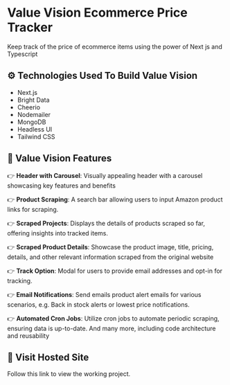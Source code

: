 <div align="">

# <a name="tech-stack">Value Vision Ecommerce Price Tracker</a>

   <div align="">
     Keep track of the price of ecommerce items using the power of Next js and Typescript
    </div>
</div>

## <a name="tech-stack">⚙️ Technologies Used To Build Value Vision</a>

- Next.js
- Bright Data
- Cheerio
- Nodemailer
- MongoDB
- Headless UI
- Tailwind CSS

## <a name="features">🔋 Value Vision Features</a>

👉 **Header with Carousel**: Visually appealing header with a carousel showcasing key features and benefits

👉 **Product Scraping**: A search bar allowing users to input Amazon product links for scraping.

👉 **Scraped Projects**: Displays the details of products scraped so far, offering insights into tracked items.

👉 **Scraped Product Details**: Showcase the product image, title, pricing, details, and other relevant information scraped from the original website

👉 **Track Option**: Modal for users to provide email addresses and opt-in for tracking.

👉 **Email Notifications**: Send emails product alert emails for various scenarios, e.g. Back in stock alerts or lowest price notifications.

👉 **Automated Cron Jobs**: Utilize cron jobs to automate periodic scraping, ensuring data is up-to-date.
And many more, including code architecture and reusability

## <a name="quick-start">🤸 Visit Hosted Site</a>

Follow this link to view the working project.
